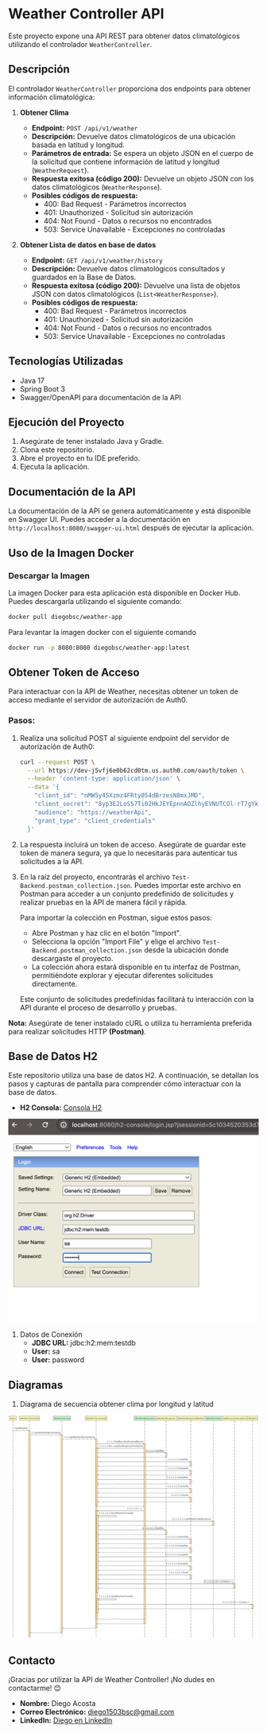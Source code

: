 # Weather Controller API

Este proyecto expone una API REST para obtener datos climatológicos utilizando el controlador `WeatherController`.

## Descripción

El controlador `WeatherController` proporciona dos endpoints para obtener información climatológica:

1. **Obtener Clima**
    - **Endpoint:** `POST /api/v1/weather`
    - **Descripción:** Devuelve datos climatológicos de una ubicación basada en latitud y longitud.
    - **Parámetros de entrada:** Se espera un objeto JSON en el cuerpo de la solicitud que contiene información de latitud y longitud (`WeatherRequest`).
    - **Respuesta exitosa (código 200):** Devuelve un objeto JSON con los datos climatológicos (`WeatherResponse`).
    - **Posibles códigos de respuesta:**
        - 400: Bad Request - Parámetros incorrectos
        - 401: Unauthorized - Solicitud sin autorización
        - 404: Not Found - Datos o recursos no encontrados
        - 503: Service Unavailable - Excepciones no controladas

2. **Obtener Lista de datos en base de datos**
    - **Endpoint:** `GET /api/v1/weather/history`
    - **Descripción:** Devuelve datos climatológicos consultados y guardados en la Base de Datos.
    - **Respuesta exitosa (código 200):** Devuelve una lista de objetos JSON con datos climatológicos (`List<WeatherResponse>`).
    - **Posibles códigos de respuesta:**
        - 400: Bad Request - Parámetros incorrectos
        - 401: Unauthorized - Solicitud sin autorización
        - 404: Not Found - Datos o recursos no encontrados
        - 503: Service Unavailable - Excepciones no controladas

## Tecnologías Utilizadas

- Java 17
- Spring Boot 3
- Swagger/OpenAPI para documentación de la API

## Ejecución del Proyecto

1. Asegúrate de tener instalado Java y Gradle.
2. Clona este repositorio.
3. Abre el proyecto en tu IDE preferido.
4. Ejecuta la aplicación.

## Documentación de la API

La documentación de la API se genera automáticamente y está disponible en Swagger UI. Puedes acceder a la documentación en `http://localhost:8080/swagger-ui.html` después de ejecutar la aplicación.


## Uso de la Imagen Docker

### Descargar la Imagen

La imagen Docker para esta aplicación está disponible en Docker Hub. Puedes descargarla utilizando el siguiente comando:

```bash
docker pull diegobsc/weather-app
```

Para levantar la imagen docker con el siguiente comando
```bash
docker run -p 8080:8080 diegobsc/weather-app:latest
```


## Obtener Token de Acceso

Para interactuar con la API de Weather, necesitas obtener un token de acceso mediante el servidor de autorización de Auth0.

### Pasos:

1. Realiza una solicitud POST al siguiente endpoint del servidor de autorización de Auth0:

   ```bash
   curl --request POST \
     --url https://dev-j5vfj6e0b62cd0tm.us.auth0.com/oauth/token \
     --header 'content-type: application/json' \
     --data '{
       "client_id": "nMW5y4SXzmz4FRty054dBrzesN8mxJMD",
       "client_secret": "8yp3E2LoS57Ti02HkJEYEpnnAOZlhyEVNUTCOl-rT7gYkjegHwL-3azDhl9i9kpg",
       "audience": "https://weatherApi",
       "grant_type": "client_credentials"
     }'
   ```
2. La respuesta incluirá un token de acceso. Asegúrate de guardar este token de manera segura, ya que lo necesitarás para autenticar tus solicitudes a la API.

3. En la raíz del proyecto, encontrarás el archivo `Test-Backend.postman_collection.json`. Puedes importar este archivo en Postman para acceder a un conjunto predefinido de solicitudes y realizar pruebas en la API de manera fácil y rápida.

   Para importar la colección en Postman, sigue estos pasos:

   - Abre Postman y haz clic en el botón "Import".
   - Selecciona la opción "Import File" y elige el archivo `Test-Backend.postman_collection.json` desde la ubicación donde descargaste el proyecto.
   - La colección ahora estará disponible en tu interfaz de Postman, permitiéndote explorar y ejecutar diferentes solicitudes directamente.

   Este conjunto de solicitudes predefinidas facilitará tu interacción con la API durante el proceso de desarrollo y pruebas.

**Nota:** Asegúrate de tener instalado cURL o utiliza tu herramienta preferida para realizar solicitudes HTTP **(Postman)**.

## Base de Datos H2

Este repositorio utiliza una base de datos H2. 
A continuación, se detallan los pasos y capturas de pantalla para comprender cómo interactuar 
con la base de datos.

   - **H2 Consola:** [Consola H2](http://localhost:8080/h2-console) 

![BddCaptura](https://raw.githubusercontent.com/DiegoDev-2024/weather/main/bdd%20captura.png)

1. Datos de Conexión
   - **JDBC URL:** jdbc:h2:mem:testdb
   - **User:** sa
   - **User:** password

## Diagramas

1. Diagrama de secuencia obtener clima por longitud y latitud

![Diagrama1](https://raw.githubusercontent.com/DiegoDev-2024/weather/main/WeatherController_getWeather.jpg)


## Contacto
¡Gracias por utilizar la API de Weather Controller!
¡No dudes en contactarme! 😊

- **Nombre:** Diego Acosta
- **Correo Electrónico:** diego1503bsc@gmail.com
- **LinkedIn:** [Diego en LinkedIn](https://www.linkedin.com/in/diego-acosta-374563b3/)
